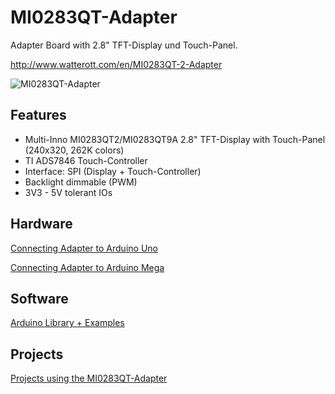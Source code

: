 # MI0283QT-Adapter
Adapter Board with 2.8" TFT-Display und Touch-Panel.

<http://www.watterott.com/en/MI0283QT-2-Adapter>

![MI0283QT-Adapter](https://raw.github.com/watterott/MI0283QT-Adapter/master/img/mi0283qt-adapter.jpg)


## Features
 * Multi-Inno MI0283QT2/MI0283QT9A 2.8" TFT-Display with Touch-Panel (240x320, 262K colors)
 * TI ADS7846 Touch-Controller
 * Interface: SPI (Display + Touch-Controller)
 * Backlight dimmable (PWM)
 * 3V3 - 5V tolerant IOs


## Hardware
[Connecting Adapter to Arduino Uno](https://raw.github.com/watterott/MI0283QT-Adapter/master/img/connecting-uno.jpg)

[Connecting Adapter to Arduino Mega](https://raw.github.com/watterott/MI0283QT-Adapter/master/img/connecting-mega.jpg)


## Software
[Arduino Library + Examples](https://github.com/watterott/mSD-Shield/tree/master/src)


## Projects
[Projects using the MI0283QT-Adapter](https://github.com/watterott/MI0283QT-Adapter/blob/master/Projects.md)

